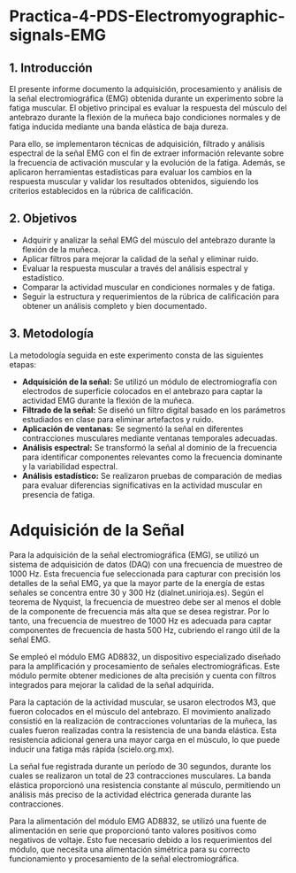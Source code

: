 # Practica-4-PDS-Electromyographic-signals-EMG

## 1. Introducción
El presente informe documento la adquisición, procesamiento y análisis de la señal electromiográfica (EMG) obtenida durante un experimento sobre la fatiga muscular. El objetivo principal es evaluar la respuesta del músculo del antebrazo durante la flexión de la muñeca bajo condiciones normales y de fatiga inducida mediante una banda elástica de baja dureza.

Para ello, se implementaron técnicas de adquisición, filtrado y análisis espectral de la señal EMG con el fin de extraer información relevante sobre la frecuencia de activación muscular y la evolución de la fatiga. Además, se aplicaron herramientas estadísticas para evaluar los cambios en la respuesta muscular y validar los resultados obtenidos, siguiendo los criterios establecidos en la rúbrica de calificación.

## 2. Objetivos
- Adquirir y analizar la señal EMG del músculo del antebrazo durante la flexión de la muñeca.
- Aplicar filtros para mejorar la calidad de la señal y eliminar ruido.
- Evaluar la respuesta muscular a través del análisis espectral y estadístico.
- Comparar la actividad muscular en condiciones normales y de fatiga.
- Seguir la estructura y requerimientos de la rúbrica de calificación para obtener un análisis completo y bien documentado.

## 3. Metodología
La metodología seguida en este experimento consta de las siguientes etapas:

- **Adquisición de la señal:** Se utilizó un módulo de electromiografía con electrodos de superficie colocados en el antebrazo para captar la actividad EMG durante la flexión de la muñeca.
- **Filtrado de la señal:** Se diseñó un filtro digital basado en los parámetros estudiados en clase para eliminar artefactos y ruido.
- **Aplicación de ventanas:** Se segmentó la señal en diferentes contracciones musculares mediante ventanas temporales adecuadas.
- **Análisis espectral:** Se transformó la señal al dominio de la frecuencia para identificar componentes relevantes como la frecuencia dominante y la variabilidad espectral.
- **Análisis estadístico:** Se realizaron pruebas de comparación de medias para evaluar diferencias significativas en la actividad muscular en presencia de fatiga.

# Adquisición de la Señal

Para la adquisición de la señal electromiográfica (EMG), se utilizó un sistema de adquisición de datos (DAQ) con una frecuencia de muestreo de 1000 Hz. Esta frecuencia fue seleccionada para capturar con precisión los detalles de la señal EMG, ya que la mayor parte de la energía de estas señales se concentra entre 30 y 300 Hz (dialnet.unirioja.es). Según el teorema de Nyquist, la frecuencia de muestreo debe ser al menos el doble de la componente de frecuencia más alta que se desea registrar. Por lo tanto, una frecuencia de muestreo de 1000 Hz es adecuada para captar componentes de frecuencia de hasta 500 Hz, cubriendo el rango útil de la señal EMG.

Se empleó el módulo EMG AD8832, un dispositivo especializado diseñado para la amplificación y procesamiento de señales electromiográficas. Este módulo permite obtener mediciones de alta precisión y cuenta con filtros integrados para mejorar la calidad de la señal adquirida.

Para la captación de la actividad muscular, se usaron electrodos M3, que fueron colocados en el músculo del antebrazo. El movimiento analizado consistió en la realización de contracciones voluntarias de la muñeca, las cuales fueron realizadas contra la resistencia de una banda elástica. Esta resistencia adicional genera una mayor carga en el músculo, lo que puede inducir una fatiga más rápida (scielo.org.mx).

La señal fue registrada durante un período de 30 segundos, durante los cuales se realizaron un total de 23 contracciones musculares. La banda elástica proporcionó una resistencia constante al músculo, permitiendo un análisis más preciso de la actividad eléctrica generada durante las contracciones.

Para la alimentación del módulo EMG AD8832, se utilizó una fuente de alimentación en serie que proporcionó tanto valores positivos como negativos de voltaje. Esto fue necesario debido a los requerimientos del módulo, que necesita una alimentación simétrica para su correcto funcionamiento y procesamiento de la señal electromiográfica.
